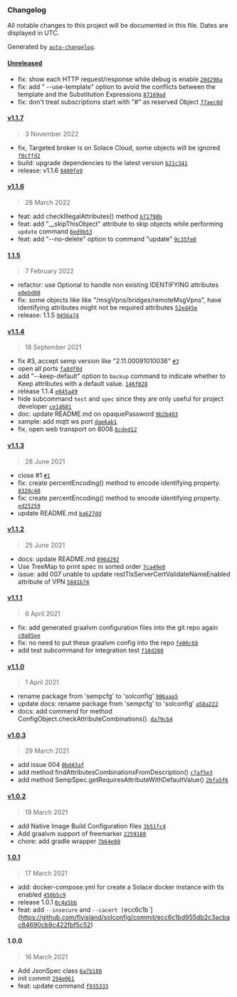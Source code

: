 ### Changelog

All notable changes to this project will be documented in this file. Dates are displayed in UTC.

Generated by [`auto-changelog`](https://github.com/CookPete/auto-changelog).

#### [Unreleased](https://github.com/flyisland/solconfig/compare/v1.1.7...HEAD)

- fix: show each HTTP request/response while debug is enable [`20d298a`](https://github.com/flyisland/solconfig/commit/20d298a7bf17ae942c0f523a11c85b923d97e312)
- fix: add " --use-template" option to avoid the conflicts between the template and the Substitution Expressions [`87169ad`](https://github.com/flyisland/solconfig/commit/87169adf9af4039009cf2a899660972a23e15b81)
- fix: don't treat subscriptions start with "#" as reserved Object [`77aec0d`](https://github.com/flyisland/solconfig/commit/77aec0dea4396608eeaf89a884c803c0a36477d9)

#### [v1.1.7](https://github.com/flyisland/solconfig/compare/v1.1.6...v1.1.7)

> 3 November 2022

- fix, Targeted broker is on Solace Cloud, some objects will be ignored [`f0cffd2`](https://github.com/flyisland/solconfig/commit/f0cffd2638bcbaff04241190cc9f3d19c96f0e36)
- build: upgrade dependencies to the latest version [`b21c341`](https://github.com/flyisland/solconfig/commit/b21c3415fdd73067dca527f5938469df1cc8a912)
- release: v1.1.6 [`8400fe9`](https://github.com/flyisland/solconfig/commit/8400fe9ec58c412b7be298925bfb9d3678a7ee4d)

#### [v1.1.6](https://github.com/flyisland/solconfig/compare/1.1.5...v1.1.6)

> 28 March 2022

- feat: add checkIllegalAttributes() method [`b71798b`](https://github.com/flyisland/solconfig/commit/b71798b7d9f9b39ffe3dd185e1fa648fa48c4eda)
- feat: add "__skipThisObject" attribute to skip objects while performing `update` command [`6ed9b53`](https://github.com/flyisland/solconfig/commit/6ed9b533709827c3dcb2b57d6bec3763d105db7b)
- feat: add "--no-delete" option to command "update" [`9c35fe0`](https://github.com/flyisland/solconfig/commit/9c35fe0701de8a8b4d0bd37b31bb26a9b8f19e16)

#### [1.1.5](https://github.com/flyisland/solconfig/compare/v1.1.4...1.1.5)

> 7 February 2022

- refactor: use Optional to handle non existing IDENTIFYING attributes [`e0ebd80`](https://github.com/flyisland/solconfig/commit/e0ebd809c878916ded2c4c3b0fa79f7308bf0e13)
- fix: some objects like like "/msgVpns/bridges/remoteMsgVpns", have identifying attributes might not be required attributes [`52ed45e`](https://github.com/flyisland/solconfig/commit/52ed45e68b47aba70c4038567e754bda554af563)
- release: 1.1.5 [`9456a74`](https://github.com/flyisland/solconfig/commit/9456a7466c4e4485a8d7a78e72a14df08d163f2c)

#### [v1.1.4](https://github.com/flyisland/solconfig/compare/v1.1.3...v1.1.4)

> 18 September 2021

- fix #3, accept semp version like "2.11.00091010036" [`#3`](https://github.com/flyisland/solconfig/issues/3)
- open all ports [`fa8df0d`](https://github.com/flyisland/solconfig/commit/fa8df0df5bfcad970d7f2b4645766963219b5e90)
- add "--keep-default" option to `backup` command to indicate whether to Keep attributes with a default value. [`146f028`](https://github.com/flyisland/solconfig/commit/146f028fa7470df4a89a7bdd3356e08d9068f902)
- release 1.1.4 [`e045a49`](https://github.com/flyisland/solconfig/commit/e045a49a925b50f382aae87e1d93c8eccef01bea)
- hide subcommand `test` and `spec` since they are only useful for project developer [`ce1d681`](https://github.com/flyisland/solconfig/commit/ce1d681aa8d769925bd93d6392b899f1b42b3833)
- doc: update README.md on opaquePassword [`9b2b403`](https://github.com/flyisland/solconfig/commit/9b2b4036c6e2f5e4edfc15173d286b39bfe13c1e)
- sample: add mqtt ws port [`dae6ab1`](https://github.com/flyisland/solconfig/commit/dae6ab1eff6b4a46cc7fd7b8433b11c0bfc9e50f)
- fix, open web transport on 8008 [`8cded12`](https://github.com/flyisland/solconfig/commit/8cded1282a7980c948722c9566ef8636bdef4eb5)

#### [v1.1.3](https://github.com/flyisland/solconfig/compare/v1.1.2...v1.1.3)

> 28 June 2021

- close #1 [`#1`](https://github.com/flyisland/solconfig/issues/1)
- fix: create percentEncoding() method to encode identifying property. [`8328c40`](https://github.com/flyisland/solconfig/commit/8328c4014ad534f5b29771914898d97b03b7a4b1)
- fix: create percentEncoding() method to encode identifying property. [`ed25259`](https://github.com/flyisland/solconfig/commit/ed252598bbfd4c5d166e2ad6dba7f49a929f3be3)
- update README.md [`ba627dd`](https://github.com/flyisland/solconfig/commit/ba627dd4636d3698c334765d7f2dafe0e0cc1c98)

#### [v1.1.2](https://github.com/flyisland/solconfig/compare/v1.1.1...v1.1.2)

> 25 June 2021

- docs: update README.md [`896d292`](https://github.com/flyisland/solconfig/commit/896d2924bd1fddf64efd37d1457bd992a0281600)
- Use TreeMap to print spec in sorted order [`7ca49e0`](https://github.com/flyisland/solconfig/commit/7ca49e0bfd463082fe4dfe5360fc1ddd387b6dfa)
- issue: add 007 unable to update restTlsServerCertValidateNameEnabled attribute of VPN [`5841b74`](https://github.com/flyisland/solconfig/commit/5841b74d8482e194ea16ff06e474e3872dcae985)

#### [v1.1.1](https://github.com/flyisland/solconfig/compare/v1.1.0...v1.1.1)

> 6 April 2021

- fix: add generated graalvm configuration files into the git repo again [`c0a85ee`](https://github.com/flyisland/solconfig/commit/c0a85ee51aa9ab3089422bad09f86013756f2af9)
- fix: no need to put these graalvm config into the repo [`fe06c6b`](https://github.com/flyisland/solconfig/commit/fe06c6bb9d9a902b729401eb95e86334a42ba774)
- add test subcommand for integration test [`f10d280`](https://github.com/flyisland/solconfig/commit/f10d2803140414ed2e98fddd47993d514e2308d6)

#### [v1.1.0](https://github.com/flyisland/solconfig/compare/v1.0.3...v1.1.0)

> 1 April 2021

- rename package from 'sempcfg' to 'solconfig' [`906aaa5`](https://github.com/flyisland/solconfig/commit/906aaa57d9b85869282809ca4914bf47b8c7abe8)
- update docs: rename package from 'sempcfg' to 'solconfig' [`a58a222`](https://github.com/flyisland/solconfig/commit/a58a222845d73702f42c40f41058ec9e4f12642e)
- docs: add commend for method ConfigObject.checkAttributeCombinations(). [`da79cb4`](https://github.com/flyisland/solconfig/commit/da79cb43e873f7cf0a0f1dfec0d2e83e40dfa524)

#### [v1.0.3](https://github.com/flyisland/solconfig/compare/v1.0.2...v1.0.3)

> 29 March 2021

- add issue 004 [`0bd43af`](https://github.com/flyisland/solconfig/commit/0bd43af294d8d5feec312fb39564f0bd4aca9ca7)
- add method findAttributesCombinationsFromDescription() [`c7af5e3`](https://github.com/flyisland/solconfig/commit/c7af5e3360128ad975b916d2eee757dd38a9dd66)
- add method SempSpec.getRequiresAttributeWithDefaultValue() [`2bfa5f6`](https://github.com/flyisland/solconfig/commit/2bfa5f6ca80c24730dfcf9fd9888255f47f7c6c9)

#### [v1.0.2](https://github.com/flyisland/solconfig/compare/1.0.1...v1.0.2)

> 19 March 2021

- add Native Image Build Configuration files [`3b51fc4`](https://github.com/flyisland/solconfig/commit/3b51fc43265198cccdcf428220523c5110f88203)
- Add graalvm support of freemarker [`2259188`](https://github.com/flyisland/solconfig/commit/22591887393ecffecfbf654ff4ea6e23a60d9177)
- chore: add gradle wrapper [`7b64e88`](https://github.com/flyisland/solconfig/commit/7b64e8810aae44b412c8dccb5d5e19daf253d3f3)

#### [1.0.1](https://github.com/flyisland/solconfig/compare/1.0.0...1.0.1)

> 17 March 2021

- add: docker-compose.yml for create a Solace docker instance with tls enabled [`458b5c9`](https://github.com/flyisland/solconfig/commit/458b5c9a8f72a2b01f034ded36e1816ed64e7e34)
- release 1.0.1 [`0c4a5bb`](https://github.com/flyisland/solconfig/commit/0c4a5bb9f61fb150806553b9d01a6d0f2a661e72)
- feat: add `--insecure` and `--cacert [`ecc6c1b`](https://github.com/flyisland/solconfig/commit/ecc6c1bd955db2c3acbac84690cb9c422fbf5c52)

#### 1.0.0

> 16 March 2021

- Add JsonSpec class [`6a7b188`](https://github.com/flyisland/solconfig/commit/6a7b188bb0c7935ff73afd0e38704463be7e0f78)
- init commit [`294e061`](https://github.com/flyisland/solconfig/commit/294e0619c07bf4f0d129b3ea764736e1976b77b3)
- feat: update command [`f935333`](https://github.com/flyisland/solconfig/commit/f9353331a645cad6f52e121440c8b31fd115db4d)
